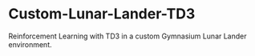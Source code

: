 # Custom-Lunar-Lander-TD3
Reinforcement Learning with TD3 in a custom Gymnasium Lunar Lander environment.
